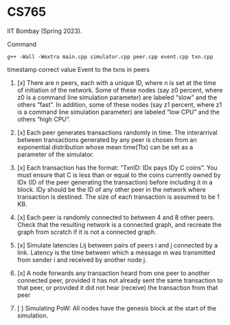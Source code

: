 # CS765
IIT Bombay (Spring 2023).

Command
```
g++ -Wall -Wextra main.cpp simulator.cpp peer.cpp event.cpp txn.cpp
```

timestamp correct value
Event to the txns in peers 



1. [x] There are n peers, each with a unique ID, where n is set at the time of initiation of the network. Some of
these nodes (say z0 percent, where z0 is a command line simulation parameter) are labeled “slow” and the others
“fast”. In addition, some of these nodes (say z1 percent, where z1 is a command line simulation parameter) are
labeled “low CPU” and the others “high CPU”.

2. [x] Each peer generates transactions randomly in time. The interarrival between transactions generated by
any peer is chosen from an exponential distribution whose mean time(Ttx) can be set as a parameter of the
simulator.

3. [x] Each transaction has the format: “TxnID: IDx pays IDy C coins”. You must ensure that C is less than
or equal to the coins currently owned by IDx (ID of the peer generating the transaction) before including it in
a block. IDy should be the ID of any other peer in the network where transaction is destined. The size of each
transaction is assumed to be 1 KB.
 
4. [x] Each peer is randomly connected to between 4 and 8 other peers. Check that the
resulting network is a connected graph, and recreate the graph from scratch if it is not a connected graph. 

5. [x] Simulate latencies Lij between pairs of peers i and j connected by a link. Latency is the time between
which a message m was transmitted from sender i and received by another node j.

6. [x] A node forwards any transaction heard from one peer to another connected peer, provided it has not
already sent the same transaction to that peer, or provided it did not hear (receive) the transaction from that
peer
 
7. [ ] Simulating PoW: All nodes have the genesis block at the start of the simulation. 
